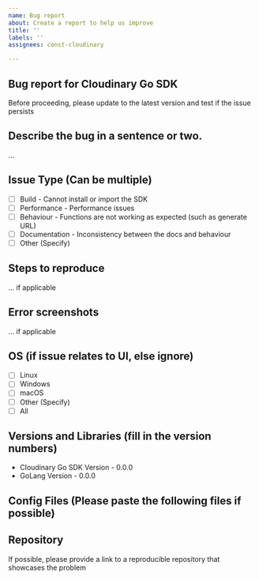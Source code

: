 ```yaml
---
name: Bug report
about: Create a report to help us improve
title: ''
labels: ''
assignees: const-cloudinary

---
```


## Bug report for Cloudinary Go SDK
Before proceeding, please update to the latest version and test if the issue persists

## Describe the bug in a sentence or two.
…

## Issue Type (Can be multiple)
- [ ] Build - Cannot install or import the SDK
- [ ] Performance - Performance issues
- [ ] Behaviour - Functions are not working as expected (such as generate URL)
- [ ] Documentation - Inconsistency between the docs and behaviour
- [ ] Other (Specify)

## Steps to reproduce

… if applicable

## Error screenshots

… if applicable

## OS (if issue relates to UI, else ignore)

- [ ] Linux
- [ ] Windows
- [ ] macOS
- [ ] Other (Specify)
- [ ] All

## Versions and Libraries (fill in the version numbers)

- Cloudinary Go SDK Version - 0.0.0
- GoLang Version - 0.0.0

## Config Files (Please paste the following files if possible)

## Repository

If possible, please provide a link to a reproducible repository that showcases the problem
